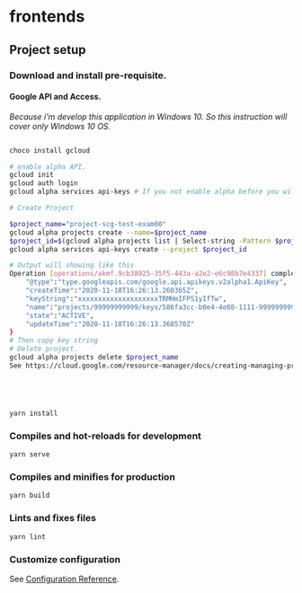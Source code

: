 # frontends

## Project setup

### Download and install pre-requisite.

#### Google API and Access.

_Because i'm develop this application in Windows 10. So this instruction will cover only Windows 10 OS._

```bash

choco install gcloud

# enable alpha API.
gcloud init 
gcloud auth login
gcloud alpha services api-keys # If you not enable alpha before you will need to do following step ( little effort ).  

# Create Project

$project_name="project-scg-test-exam00"
gcloud alpha projects create --name=$project_name
$project_id=$(gcloud alpha projects list | Select-string -Pattern $project_name).Line.split()[0]
gcloud alpha services api-keys create --project $project_id

# Output will showing like this 
Operation [operations/akmf.9cb38925-35f5-443a-a2e2-e6c98b7e4337] complete. Result: {
    "@type":"type.googleapis.com/google.api.apikeys.v2alpha1.ApiKey",
    "createTime":"2020-11-18T16:26:13.260365Z",
    "keyString":"xxxxxxxxxxxxxxxxxxxxTRMHmIFPS1yIfTw",
    "name":"projects/99999999999/keys/586fa3cc-b0e4-4e08-1111-99999999999",
    "state":"ACTIVE",
    "updateTime":"2020-11-18T16:26:13.368570Z"
}
# Then copy key string 
# Delete project.
gcloud alpha projects delete $project_name
See https://cloud.google.com/resource-manager/docs/creating-managing-projects for information on shutting down projects






```


```
yarn install
```

### Compiles and hot-reloads for development
```
yarn serve
```

### Compiles and minifies for production
```
yarn build
```

### Lints and fixes files
```
yarn lint
```

### Customize configuration
See [Configuration Reference](https://cli.vuejs.org/config/).
